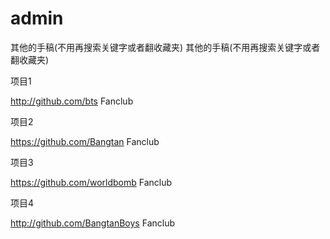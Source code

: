 # admin
其他的手稿(不用再搜索关键字或者翻收藏夹)
其他的手稿(不用再搜索关键字或者翻收藏夹)

项目1

http://github.com/bts Fanclub

项目2

https://github.com/Bangtan Fanclub

项目3

https://github.com/worldbomb Fanclub

项目4

http://github.com/BangtanBoys Fanclub
